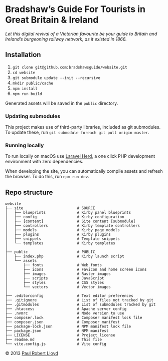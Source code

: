# Bradshaw’s Guide For Tourists in Great Britain & Ireland

*Let this digital revival of a Victorian favourite be your guide to Britain and Ireland’s burgeoning railway network, as it existed in 1866.*

## Installation

1. `git clone git@github.com:bradshawsguide/website.git`
2. `cd website`
3. `git submodule update --init --recursive`
4. `mkdir public/cache`
5. `npm install`
6. `npm run build`

Generated assets will be saved in the `public` directory.

### Updating submodules

This project makes use of third-party libraries, included as git submodules. To update these, run `git submodule foreach git pull origin master`.

### Running locally

To run locally on macOS use [Laravel Herd](https://herd.laravel.com/), a one click PHP development environment with zero dependencies.

When developing the site, you can automatically compile assets and refresh the browser. To do this, run `npm run dev`.

## Repo structure

```text
website
├── site                        # SOURCE
│   ├── blueprints              # Kirby panel blueprints
│   ├── config                  # Kirby configuration
│   ├── [content]               # Site content [submodule]
│   ├── controllers             # Kirby template controllers
│   ├── models                  # Kirby page models
│   ├── plugins                 # Kirby plugins
│   ├── snippets                # Template snippets
│   └── templates               # Kirby templates
│
├── public                      # PUBLIC
│   ├── index.php               # Kirby launch script
│   └── assets
│       ├── fonts               # Web fonts
│       ├── icons               # Favicon and home screen icons
│       ├── images              # Raster images
│       ├── scripts             # JavaScript
│       ├── styles              # CSS styles
│       └── vectors             # Vector images
│
├── .editorconfig               # Text editor preferences
├── .gitignore                  # List of files not tracked by git
├── .gitmodules                 # List of submodules tracked by git
├── .htaccess                   # Apache server config
├── .nvmrc                      # Node version to use
├── composer.lock               # Composer manifest lock file
├── composer.json               # Composer manifest
├── package-lock.json           # NPM manifest lock file
├── package.json                # NPM manifest
├── LICENSE                     # Project license
├── readme.md                   # This file
└── vite.config.js              # Vite config
```

© 2013 [Paul Robert Lloyd](https://paulrobertlloyd.com)
